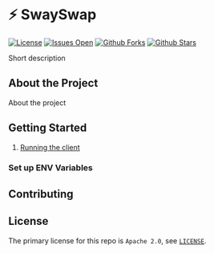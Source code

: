 # ⚡️ SwaySwap
[![License](https://img.shields.io/github/license/FuelLabs/swayswap)](https://github.com/FuelLabs/swayswap)
[![Issues Open](https://img.shields.io/github/issues/FuelLabs/swayswap)](https://github.com/FuelLabs/swayswap)
[![Github Forks](https://img.shields.io/github/forks/FuelLabs/swayswap)](https://github.com/FuelLabs/swayswap)
[![Github Stars](https://img.shields.io/github/stars/FuelLabs/swayswap)](https://github.com/FuelLabs/swayswap)

Short description
    
<!-- ![SwaySwap Interface](cover.png) -->

## About the Project

About the project

## Getting Started

<!-- 1. [Set up your environment](#set-up-env-variables) -->
1. [Running the client](./client/README.md)

### Set up ENV Variables

<!-- 
	TO-DO: Add infos about .env on the root README.md
	https://github.com/FuelLabs/swayswap/issues/62 
-->

## Contributing

## License

The primary license for this repo is `Apache 2.0`, see [`LICENSE`](./LICENSE).